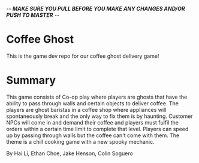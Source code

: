 -- ***MAKE SURE YOU PULL BEFORE YOU MAKE ANY CHANGES AND/OR PUSH TO MASTER*** -- 

# Coffee Ghost
This is the game dev repo for our coffee ghost delivery game! 
# Summary 

This game consists of Co-op play where players are ghosts that have the ability to pass through walls and certain objects to deliver coffee. The players are ghost baristas in a coffee shop where appliances will spontaneously break and the only way to fix them is by haunting. Customer NPCs will come in and demand their coffee and players must fulfil the orders within a certain time limit to complete that level. Players can speed up by passing through walls but the coffee can't come with them. The theme is a chill cooking game with a new spooky mechanic. 


By Hai Li, Ethan Choe, Jake Henson, Colin Soguero

